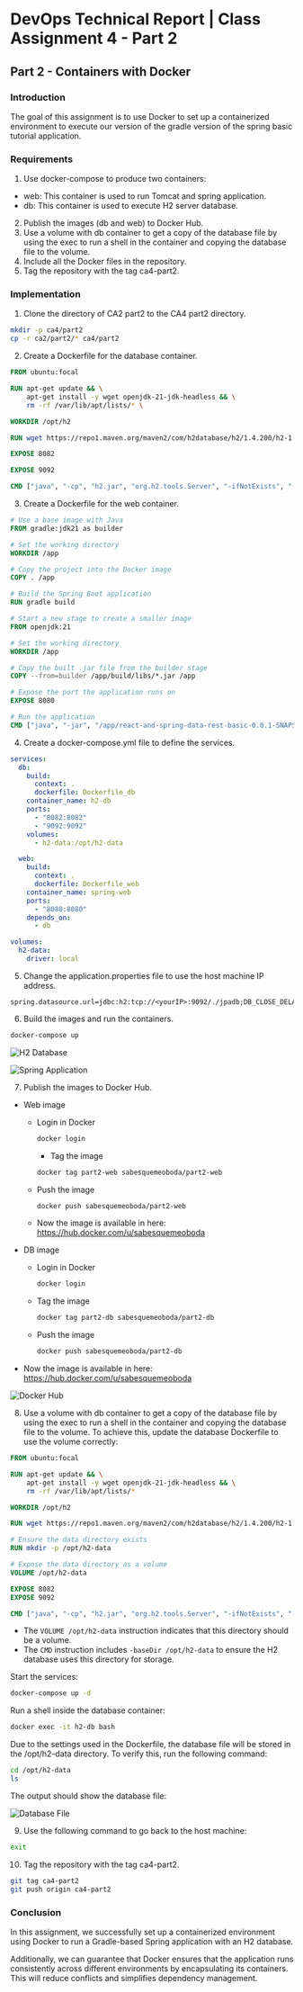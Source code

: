 # DevOps Technical Report | Class Assignment 4 - Part 2

## Part 2 - Containers with Docker

### Introduction
The goal of this assignment is to use Docker to set up a containerized environment to execute our version of the gradle version of the spring basic tutorial application.

### Requirements
1. Use docker-compose to produce two containers:
 * web: This container is used to run Tomcat and spring application.
 * db: This container is used to execute H2 server database.
2. Publish the images (db and web) to Docker Hub.
3. Use a volume with db container to get a copy of the database file by using the exec to run a shell in the container and copying the database file to the volume.
4. Include all the Docker files in the repository.
5. Tag the repository with the tag ca4-part2.

### Implementation
1. Clone the directory of CA2 part2 to the CA4 part2 directory.
```bash
mkdir -p ca4/part2
cp -r ca2/part2/* ca4/part2
```

2. Create a Dockerfile for the database container.
```dockerfile
FROM ubuntu:focal

RUN apt-get update && \
    apt-get install -y wget openjdk-21-jdk-headless && \
    rm -rf /var/lib/apt/lists/* \

WORKDIR /opt/h2

RUN wget https://repo1.maven.org/maven2/com/h2database/h2/1.4.200/h2-1.4.200.jar -O h2.jar

EXPOSE 8082

EXPOSE 9092

CMD ["java", "-cp", "h2.jar", "org.h2.tools.Server", "-ifNotExists", "-web", "-webAllowOthers", "-webPort", "8082", "-tcp", "-tcpAllowOthers", "-tcpPort", "9092"]
```
3. Create a Dockerfile for the web container.
```dockerfile
# Use a base image with Java
FROM gradle:jdk21 as builder

# Set the working directory
WORKDIR /app

# Copy the project into the Docker image
COPY . /app

# Build the Spring Boot application
RUN gradle build

# Start a new stage to create a smaller image
FROM openjdk:21

# Set the working directory
WORKDIR /app

# Copy the built .jar file from the builder stage
COPY --from=builder /app/build/libs/*.jar /app

# Expose the port the application runs on
EXPOSE 8080

# Run the application
CMD ["java", "-jar", "/app/react-and-spring-data-rest-basic-0.0.1-SNAPSHOT.jar"]
```

4. Create a docker-compose.yml file to define the services.
```yaml
services:
  db:
    build:
      context: .
      dockerfile: Dockerfile_db
    container_name: h2-db
    ports:
      - "8082:8082"
      - "9092:9092"
    volumes:
      - h2-data:/opt/h2-data

  web:
    build:
      context: .
      dockerfile: Dockerfile_web
    container_name: spring-web
    ports:
      - "8080:8080"
    depends_on:
      - db

volumes:
  h2-data:
    driver: local
```

5. Change the application.properties file to use the host machine IP address.
```properties
spring.datasource.url=jdbc:h2:tcp://<yourIP>:9092/./jpadb;DB_CLOSE_DELAY=-1;DB_CLOSE_ON_EXIT=FALSE
```

6. Build the images and run the containers.
```bash
docker-compose up 
```
 ![H2 Database](images/h2DataBase.png)

 ![Spring Application](images/springApplication.png)
 
7. Publish the images to Docker Hub.
* Web image
  * Login in Docker
    ```bash
    docker login
    ```
    * Tag the image
    ```bash
    docker tag part2-web sabesquemeoboda/part2-web
    ```
  * Push the image
    ```bash
    docker push sabesquemeoboda/part2-web
    ```
  * Now the image is available in here:
    https://hub.docker.com/u/sabesquemeoboda

* DB image
  * Login in Docker
    ```bash
    docker login
    ```

  * Tag the image
    ```bash
    docker tag part2-db sabesquemeoboda/part2-db
    ```
  * Push the image
    ```bash
    docker push sabesquemeoboda/part2-db
    ```

* Now the image is available in here:
  https://hub.docker.com/u/sabesquemeoboda

![Docker Hub](images/dockerHub.png)

8. Use a volume with db container to get a copy of the database file by using the exec to run a shell in the container and copying the database file to the volume. 
To achieve this, update the database Dockerfile to use the volume correctly:
```dockerfile
FROM ubuntu:focal

RUN apt-get update && \
    apt-get install -y wget openjdk-21-jdk-headless && \
    rm -rf /var/lib/apt/lists/*

WORKDIR /opt/h2

RUN wget https://repo1.maven.org/maven2/com/h2database/h2/1.4.200/h2-1.4.200.jar -O h2.jar

# Ensure the data directory exists
RUN mkdir -p /opt/h2-data

# Expose the data directory as a volume
VOLUME /opt/h2-data

EXPOSE 8082
EXPOSE 9092

CMD ["java", "-cp", "h2.jar", "org.h2.tools.Server", "-ifNotExists", "-web", "-webAllowOthers", "-webPort", "8082", "-tcp", "-tcpAllowOthers", "-tcpPort", "9092", "-baseDir", "/opt/h2-data"]
```

* The ```VOLUME /opt/h2-data``` instruction indicates that this directory should be a volume.
* The ```CMD``` instruction includes ```-baseDir /opt/h2-data``` to ensure the H2 database uses this directory for storage.

Start the services:
``` bash
docker-compose up -d
```
Run a shell inside the database container:
```bash
docker exec -it h2-db bash
```
Due to the settings used in the Dockerfile, the database file will be stored in the /opt/h2-data directory. To verify this, run the following command:
```bash
cd /opt/h2-data
ls
```
The output should show the database file:

![Database File](images/databaseFile.png)

9. Use the following command to go back to the host machine:
```bash
exit
```

10. Tag the repository with the tag ca4-part2.
```bash
git tag ca4-part2
git push origin ca4-part2
```
### Conclusion
In this assignment, we successfully set up a containerized environment using Docker to run a Gradle-based Spring application with an H2 database.

Additionally, we can guarantee that Docker ensures that the application runs consistently across different environments by encapsulating its containers. This will reduce conflicts and simplifies dependency management.